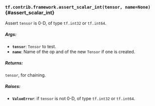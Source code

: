 ### `tf.contrib.framework.assert_scalar_int(tensor, name=None)` {#assert_scalar_int}

Assert `tensor` is 0-D, of type `tf.int32` or `tf.int64`.

##### Args:


*  <b>`tensor`</b>: `Tensor` to test.
*  <b>`name`</b>: Name of the op and of the new `Tensor` if one is created.

##### Returns:

  `tensor`, for chaining.

##### Raises:


*  <b>`ValueError`</b>: if `tensor` is not 0-D, of type `tf.int32` or `tf.int64`.

